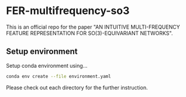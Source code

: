 # FER-multifrequency-so3

This is an official repo for the paper "AN INTUITIVE MULTI-FREQUENCY FEATURE REPRESENTATION FOR SO(3)-EQUIVARIANT NETWORKS".

## Setup environment
Setup conda environment using...
```bash
conda env create --file environment.yaml
```

Please check out each directory for the further instruction.